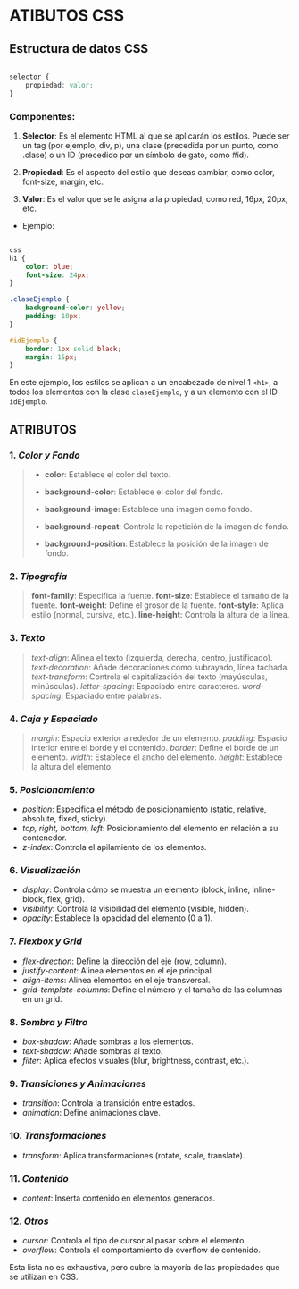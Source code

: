 # ATIBUTOS CSS

## Estructura de datos CSS

```css

selector {
    propiedad: valor;
}

```


### Componentes:

1. **Selector**: Es el elemento HTML al que se aplicarán los estilos. Puede ser un tag (por ejemplo, div, p), una clase (precedida por un punto, como .clase) o un ID (precedido por un símbolo de gato, como #id).

2. **Propiedad**: Es el aspecto del estilo que deseas cambiar, como color, font-size, margin, etc.

3. **Valor**: Es el valor que se le asigna a la propiedad, como red, 16px, 20px, etc.

 * Ejemplo:

```css

css
h1 {
    color: blue;
    font-size: 24px;
}

.claseEjemplo {
    background-color: yellow;
    padding: 10px;
}

#idEjemplo {
    border: 1px solid black;
    margin: 15px;
}

```


En este ejemplo, los estilos se aplican a un encabezado de nivel 1 `<h1>`, a todos los elementos con la clase `claseEjemplo`, y a un elemento con el ID `idEjemplo`. 

## ATRIBUTOS

### 1. *Color y Fondo*
> - **color**: Establece el color del texto.
>
> - **background-color**: Establece el color del fondo.
>
> - **background-image**: Establece una imagen como fondo.
> - **background-repeat**: Controla la repetición de la imagen de fondo.
> - **background-position**: Establece la posición de la imagen de fondo.

### 2. *Tipografía*

> **font-family**: Especifica la fuente.
> **font-size**: Establece el tamaño de la fuente.
> **font-weight**: Define el grosor de la fuente.
> **font-style**: Aplica estilo (normal, cursiva, etc.).
> **line-height**: Controla la altura de la línea.

### 3. *Texto*
> *text-align*: Alinea el texto (izquierda, derecha, centro, justificado).
> *text-decoration*: Añade decoraciones como subrayado, línea tachada.
> *text-transform*: Controla el capitalización del texto (mayúsculas, minúsculas).
> *letter-spacing*: Espaciado entre caracteres.
> *word-spacing*: Espaciado entre palabras.

### 4. *Caja y Espaciado*
> *margin*: Espacio exterior alrededor de un elemento.
> *padding*: Espacio interior entre el borde y el contenido.
> *border*: Define el borde de un elemento.
> *width*: Establece el ancho del elemento.
> *height*: Establece la altura del elemento.

### 5. *Posicionamiento*
- *position*: Especifica el método de posicionamiento (static, relative, absolute, fixed, sticky).
- *top, right, bottom, left*: Posicionamiento del elemento en relación a su contenedor.
- *z-index*: Controla el apilamiento de los elementos.

### 6. *Visualización*
- *display*: Controla cómo se muestra un elemento (block, inline, inline-block, flex, grid).
- *visibility*: Controla la visibilidad del elemento (visible, hidden).
- *opacity*: Establece la opacidad del elemento (0 a 1).

### 7. *Flexbox y Grid*
- *flex-direction*: Define la dirección del eje (row, column).
- *justify-content*: Alinea elementos en el eje principal.
- *align-items*: Alinea elementos en el eje transversal.
- *grid-template-columns*: Define el número y el tamaño de las columnas en un grid.

### 8. *Sombra y Filtro*
- *box-shadow*: Añade sombras a los elementos.
- *text-shadow*: Añade sombras al texto.
- *filter*: Aplica efectos visuales (blur, brightness, contrast, etc.).

### 9. *Transiciones y Animaciones*
- *transition*: Controla la transición entre estados.
- *animation*: Define animaciones clave.

### 10. *Transformaciones*
- *transform*: Aplica transformaciones (rotate, scale, translate).

### 11. *Contenido*
- *content*: Inserta contenido en elementos generados.

### 12. *Otros*
- *cursor*: Controla el tipo de cursor al pasar sobre el elemento.
- *overflow*: Controla el comportamiento de overflow de contenido.

Esta lista no es exhaustiva, pero cubre la mayoría de las propiedades que se utilizan en CSS.
